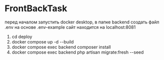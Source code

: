 # FrontBackTask

перед началом запустить docker desktop,
в папке backend создать файл .env на основе .env-example
сайт находится на localhost:8081
1. cd deploy
2. docker compose up -d --build
3. docker compose exec backend composer install
4. docker compose exec backend php artisan migrate:fresh --seed

